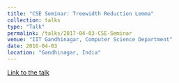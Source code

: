```yaml
---
title: "CSE Seminar: Treewidth Reduction Lemma"
collection: talks
type: "Talk"
permalink: /talks/2017-04-03-CSE-Seminar
venue: "IIT Gandhinagar, Computer Science Department"
date: 2016-04-03
location: "Gandhinagar, India"
---
```

[Link to the talk](/files/03-04-2017-CSE-Seminar-tw-reduction-lemma-presentation.pdf)

